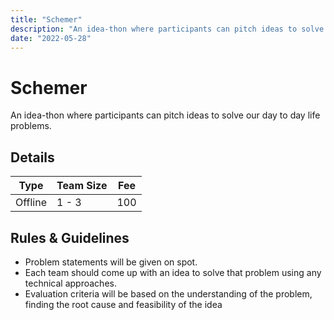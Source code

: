 ```yaml
---
title: "Schemer"
description: "An idea-thon where participants can pitch ideas to solve our day to day life problems."
date: "2022-05-28"
---
```


# Schemer

An idea-thon where participants can pitch ideas to solve our day to day life problems.

## Details

| Type    | Team Size | Fee |
| ------- | --------- | --- |
| Offline | 1 - 3     | 100 |

## Rules & Guidelines

-   Problem statements will be given on spot.
-   Each team should come up with an idea to solve that problem using any technical approaches.
-   Evaluation criteria will be based on the understanding of the problem, finding the root cause and feasibility of the idea
